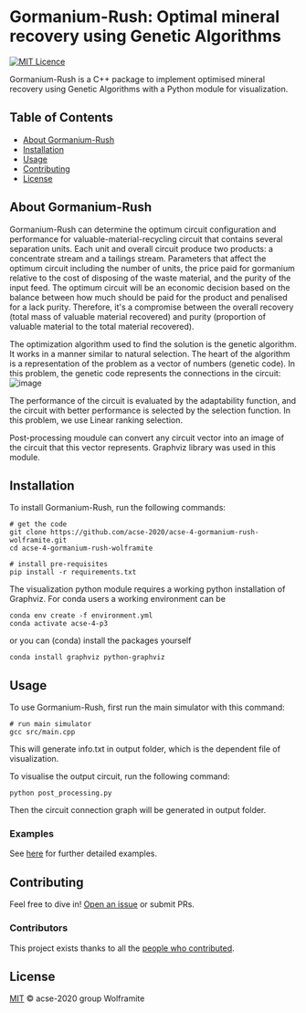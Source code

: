 # Gormanium-Rush: Optimal mineral recovery using Genetic Algorithms

[![MIT Licence](https://badges.frapsoft.com/os/mit/mit.svg?v=103)](https://opensource.org/licenses/mit-license.php)

Gormanium-Rush is a C++ package to implement optimised mineral recovery using Genetic Algorithms with a Python module for visualization.

## Table of Contents

- [About Gormanium-Rush](#about-gormanium-rush)
- [Installation](#installation)
- [Usage](#usage)
- [Contributing](#contributing)
- [License](#license)


## About Gormanium-Rush

Gormanium-Rush can determine the optimum circuit configuration and performance for valuable-material-recycling circuit that contains several separation units. Each unit and overall circuit produce two products: a concentrate stream and a tailings stream. Parameters that affect the optimum circuit including the number of units, the price paid for gormanium relative to the cost of disposing of the waste material, and the purity of the input feed. The optimum circuit will be an economic decision based on the balance between how much should be paid for the product and penalised for a lack purity. Therefore, it's a compromise between the overall recovery (total mass of valuable material recovered) and purity (proportion of valuable material to the total material recovered).

The optimization algorithm used to find the solution is the genetic algorithm. It works in a manner similar to natural selection. The heart of the algorithm is a representation of the problem as a vector of numbers (genetic code). In this problem, the genetic code represents the connections in the circuit:
![image](https://github.com/acse-2020/acse-4-gormanium-rush-wolframite/blob/main/resources/circuit-vector.jpg)

The performance of the circuit is evaluated by the adaptability function, and the circuit with better performance is selected by the selection function. In this problem, we use Linear ranking selection.

Post-processing moudule can convert any circuit vector into an image of the circuit that this vector represents. Graphviz library was used in this module.


## Installation

To install Gormanium-Rush, run the following commands:

```
# get the code
git clone https://github.com/acse-2020/acse-4-gormanium-rush-wolframite.git
cd acse-4-gormanium-rush-wolframite

# install pre-requisites
pip install -r requirements.txt
```

The visualization python module requires a working python installation of Graphviz. For conda users a working environment can be 

```
conda env create -f environment.yml
conda activate acse-4-p3
```

or you can (conda) install the packages yourself
```
conda install graphviz python-graphviz
```


## Usage

To use Gormanium-Rush, first run the main simulator with this command:

```
# run main simulator
gcc src/main.cpp
```

This will generate info.txt in output folder, which is the dependent file of visualization.

To visualise the output circuit, run the following command:

```
python post_processing.py
```

Then the circuit connection graph will be generated in output folder.

### Examples
See [here](https://github.com/acse-2020/acse-4-gormanium-rush-wolframite/tree/main/examples) for further detailed examples.


## Contributing

Feel free to dive in! [Open an issue](https://github.com/acse-2020/acse-4-gormanium-rush-wolframite/issues/new) or submit PRs.

### Contributors

This project exists thanks to all the [people who contributed](https://github.com/acse-2020/acse-4-gormanium-rush-wolframite/graphs/contributors).


## License

[MIT](LICENSE) © acse-2020 group Wolframite

